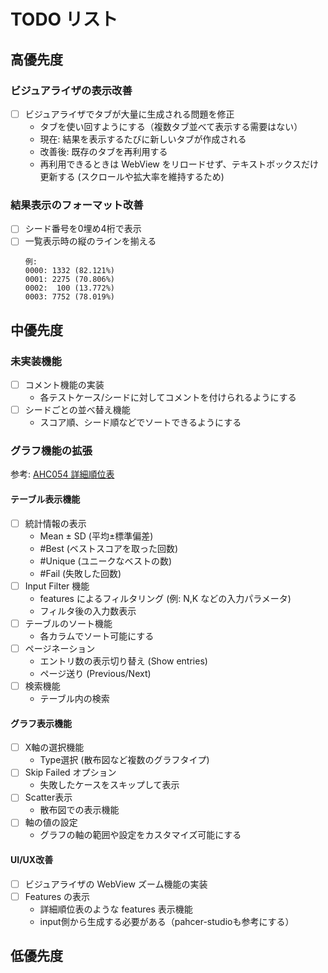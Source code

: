 # TODO リスト

## 高優先度

### ビジュアライザの表示改善
- [ ] ビジュアライザでタブが大量に生成される問題を修正
  - タブを使い回すようにする（複数タブ並べて表示する需要はない）
  - 現在: 結果を表示するたびに新しいタブが作成される
  - 改善後: 既存のタブを再利用する
  - 再利用できるときは WebView をリロードせず、テキストボックスだけ更新する (スクロールや拡大率を維持するため)

### 結果表示のフォーマット改善
- [ ] シード番号を0埋め4桁で表示
- [ ] 一覧表示時の縦のラインを揃える
  ```
  例:
  0000: 1332 (82.121%)
  0001: 2275 (70.806%)
  0002:  100 (13.772%)
  0003: 7752 (78.019%)
  ```

## 中優先度

### 未実装機能
- [ ] コメント機能の実装
  - 各テストケース/シードに対してコメントを付けられるようにする
- [ ] シードごとの並べ替え機能
  - スコア順、シード順などでソートできるようにする

### グラフ機能の拡張
参考: [AHC054 詳細順位表](https://img.atcoder.jp/ahc_standings/index.html?contest=ahc054)

#### テーブル表示機能
- [ ] 統計情報の表示
  - Mean ± SD (平均±標準偏差)
  - #Best (ベストスコアを取った回数)
  - #Unique (ユニークなベストの数)
  - #Fail (失敗した回数)
- [ ] Input Filter 機能
  - features によるフィルタリング (例: N,K などの入力パラメータ)
  - フィルタ後の入力数表示
- [ ] テーブルのソート機能
  - 各カラムでソート可能にする
- [ ] ページネーション
  - エントリ数の表示切り替え (Show entries)
  - ページ送り (Previous/Next)
- [ ] 検索機能
  - テーブル内の検索

#### グラフ表示機能
- [ ] X軸の選択機能
  - Type選択 (散布図など複数のグラフタイプ)
- [ ] Skip Failed オプション
  - 失敗したケースをスキップして表示
- [ ] Scatter表示
  - 散布図での表示機能
- [ ] 軸の値の設定
  - グラフの軸の範囲や設定をカスタマイズ可能にする

#### UI/UX改善
- [ ] ビジュアライザの WebView ズーム機能の実装
- [ ] Features の表示
  - 詳細順位表のような features 表示機能
  - input側から生成する必要がある（pahcer-studioも参考にする）

## 低優先度
